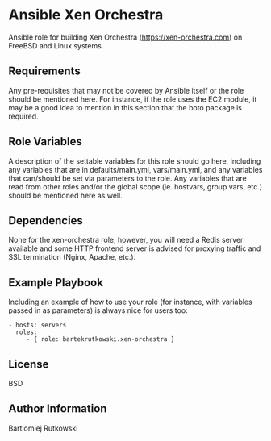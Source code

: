 Ansible Xen Orchestra
=========

Ansible role for building Xen Orchestra (https://xen-orchestra.com) on FreeBSD and Linux systems.

Requirements
------------

Any pre-requisites that may not be covered by Ansible itself or the role should be mentioned here. For instance, if the role uses the EC2 module, it may be a good idea to mention in this section that the boto package is required.

Role Variables
--------------

A description of the settable variables for this role should go here, including any variables that are in defaults/main.yml, vars/main.yml, and any variables that can/should be set via parameters to the role. Any variables that are read from other roles and/or the global scope (ie. hostvars, group vars, etc.) should be mentioned here as well.

Dependencies
------------

None for the xen-orchestra role, however, you will need a Redis server available and some HTTP frontend server is advised for proxying traffic and SSL termination (Nginx, Apache, etc.).

Example Playbook
----------------

Including an example of how to use your role (for instance, with variables passed in as parameters) is always nice for users too:

    - hosts: servers
      roles:
         - { role: bartekrutkowski.xen-orchestra }

License
-------

BSD

Author Information
------------------

Bartlomiej Rutkowski <contact at robakdesign dot com>
